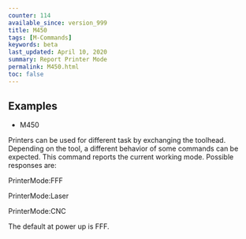 ```yaml
---
counter: 114
available_since: version_999
title: M450
tags: [M-Commands] 
keywords: beta 
last_updated: April 10, 2020 
summary: Report Printer Mode 
permalink: M450.html
toc: false 
---
```



## Examples

* M450

Printers can be used for different task by exchanging the toolhead. Depending on the tool, a different behavior of some commands can be expected. This command reports the current working mode. Possible responses are:

PrinterMode:FFF

PrinterMode:Laser

PrinterMode:CNC

The default at power up is FFF.

